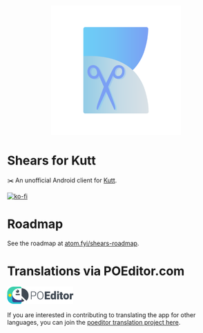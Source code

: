 <p align="center">
  <img src="data/shears-logo.svg" height="300"/>
</p>  

# Shears for Kutt

✂️ An unofficial Android client for [Kutt](http://kutt.it/).

[![ko-fi](https://ko-fi.com/img/githubbutton_sm.svg)](https://ko-fi.com/S6S64QETK)

# Roadmap

See the roadmap at [atom.fyi/shears-roadmap](http://atom.fyi/shears-roadmap).

# Translations via POEditor.com
<img src="data/poeditor.png" height="40"/>

If you are interested in contributing to translating the app for other languages, you can join
the [poeditor translation project here](https://poeditor.com/join/project?hash=Tw8KdfZZno). 

